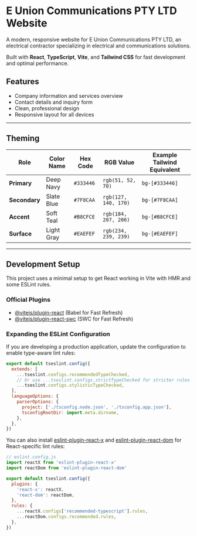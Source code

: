# E Union Communications PTY LTD Website

A modern, responsive website for E Union Communications PTY LTD, an electrical contractor specializing in electrical and communications solutions.

Built with **React**, **TypeScript**, **Vite**, and **Tailwind CSS** for fast development and optimal performance.

## Features

- Company information and services overview
- Contact details and inquiry form
- Clean, professional design
- Responsive layout for all devices

---

## Theming

| Role             | Color Name      | Hex Code    | RGB Value             | Example Tailwind Equivalent |
| ---------------- | -------------- | ----------- | --------------------- | -------------------------- |
| **Primary**      | Deep Navy      | `#333446`   | `rgb(51, 52, 70)`     | `bg-[#333446]`             |
| **Secondary**    | Slate Blue     | `#7F8CAA`   | `rgb(127, 140, 170)`  | `bg-[#7F8CAA]`             |
| **Accent**       | Soft Teal      | `#B8CFCE`   | `rgb(184, 207, 206)`  | `bg-[#B8CFCE]`             |
| **Surface**      | Light Gray     | `#EAEFEF`   | `rgb(234, 239, 239)`  | `bg-[#EAEFEF]`             |

---

## Development Setup

This project uses a minimal setup to get React working in Vite with HMR and some ESLint rules.

### Official Plugins

- [@vitejs/plugin-react](https://github.com/vitejs/vite-plugin-react/blob/main/packages/plugin-react) (Babel for Fast Refresh)
- [@vitejs/plugin-react-swc](https://github.com/vitejs/vite-plugin-react/blob/main/packages/plugin-react-swc) (SWC for Fast Refresh)

### Expanding the ESLint Configuration

If you are developing a production application, update the configuration to enable type-aware lint rules:

```js
export default tseslint.config({
  extends: [
    ...tseslint.configs.recommendedTypeChecked,
    // Or use ...tseslint.configs.strictTypeChecked for stricter rules
    ...tseslint.configs.stylisticTypeChecked,
  ],
  languageOptions: {
    parserOptions: {
      project: ['./tsconfig.node.json', './tsconfig.app.json'],
      tsconfigRootDir: import.meta.dirname,
    },
  },
})
```

You can also install [eslint-plugin-react-x](https://github.com/Rel1cx/eslint-react/tree/main/packages/plugins/eslint-plugin-react-x) and [eslint-plugin-react-dom](https://github.com/Rel1cx/eslint-react/tree/main/packages/plugins/eslint-plugin-react-dom) for React-specific lint rules:

```js
// eslint.config.js
import reactX from 'eslint-plugin-react-x'
import reactDom from 'eslint-plugin-react-dom'

export default tseslint.config({
  plugins: {
    'react-x': reactX,
    'react-dom': reactDom,
  },
  rules: {
    ...reactX.configs['recommended-typescript'].rules,
    ...reactDom.configs.recommended.rules,
  },
})
```

